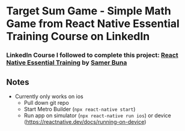 # Target Sum Game - Simple Math Game from React Native Essential Training Course on LinkedIn 
### LinkedIn Course I followed to complete this project: [React Native Essential Training](https://www.linkedin.com/learning/react-native-essential-training/) by [Samer Buna](https://www.linkedin.com/learning/instructors/samer-buna?u=85172378)
## Notes
- Currently only works on ios
  - Pull down git repo
  - Start Metro Builder (`npx react-native start`)
  - Run app on simulator (`npx react-native run ios`) or device (https://reactnative.dev/docs/running-on-device)
